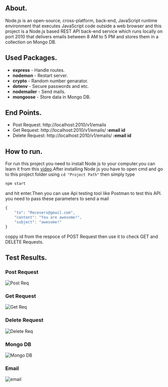 ## About.
Node.js is an open-source, cross-platform, back-end, JavaScript runtime environment that executes JavaScript code outside a web browser and this project is a Node.js based REST API back-end service which runs locally on port 2010 that delivers emails between 8 AM to 5 PM and stores them in a collection on Mongo DB.

## Used Packages.

  - **express** - Handle routes.
  - **nodemon** - Restart server.
  - **crypto** - Random number genarator.
  - **dotenv** - Secure passwords and etc.
  - **nodemailer** - Send mails.
  - **mongoose** - Store data in Mongo DB.
  
## End Points.

- Post Request: http://localhost:2010/v1/emails
- Get Request: http://localhost:2010/v1/emails/ **:email id**
- Delete Request: http://localhost:2010/v1/emails/ **:email id**

## How to run.

For run this project you need to install Node js to your computer.you can learn it from this [video](https://www.youtube.com/watch?v=qYwLOXjAiwM).After installing Node js you have to open cmd and go to this project folder using
```cd "Project Path"```
then simply type 
```javascript
npm start
```
and hit enter.Then you can use Api testing tool like Postman to test this API.
you need to pass these parameters to send a mail
```javascript
{
    "to": "Recevers@gmail.com",
    "content": "You are awesome!",
    "subject": "awesome!"
}
```
coppy id from the respoce of POST Request then use it to check GET and DELETE Requests.


## Test Results.

### Post Request

![Post Req](https://user-images.githubusercontent.com/38062467/101287314-8a424680-3815-11eb-8688-3464010626dd.PNG)

### Get Request
![Get Req](https://user-images.githubusercontent.com/38062467/101287324-9c23e980-3815-11eb-804c-c7d342e56ae0.PNG)

### Delete Request
![Delete Req](https://user-images.githubusercontent.com/38062467/101287326-9e864380-3815-11eb-8af5-715b2eae8459.PNG)

### Mongo DB
![Mongo DB](https://user-images.githubusercontent.com/38062467/101287328-a0500700-3815-11eb-9b9b-150fb4917ae8.PNG)

### Email
![email](https://user-images.githubusercontent.com/38062467/101287503-9bd81e00-3816-11eb-9133-c3d53eb18063.PNG)
